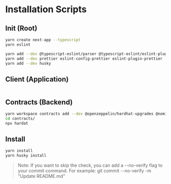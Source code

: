 # Installation Scripts

## Init (Root)

```bash
yarn create next-app --typescript
yarn eslint

yarn add --dev @typescript-eslint/parser @typescript-eslint/eslint-plugin eslint-import-resolver-typescript
yarn add --dev prettier eslint-config-prettier eslint-plugin-prettier
yarn add --dev husky
```

## Client (Application)

```bash

```

## Contracts (Backend)

```bash
yarn workspace contracts add --dev @openzeppelin/hardhat-upgrades @nomiclabs/hardhat-ethers ethers hardhat
cd contracts/
npx hardat
```

## Install

```bash
yarn install
yarn husky install
```

> Note: If you want to skip the check, you can add a --no-verify flag to your commit command. For example: git commit --no-verify -m "Update README.md"
